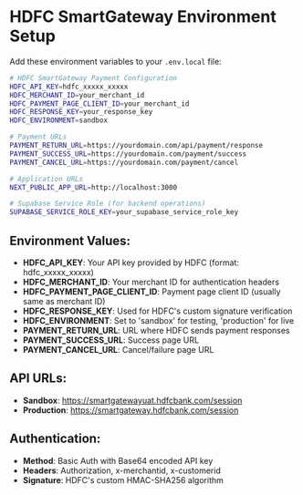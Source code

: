 # HDFC SmartGateway Environment Setup

Add these environment variables to your `.env.local` file:

```bash
# HDFC SmartGateway Payment Configuration
HDFC_API_KEY=hdfc_xxxxx_xxxxx
HDFC_MERCHANT_ID=your_merchant_id
HDFC_PAYMENT_PAGE_CLIENT_ID=your_merchant_id
HDFC_RESPONSE_KEY=your_response_key
HDFC_ENVIRONMENT=sandbox

# Payment URLs
PAYMENT_RETURN_URL=https://yourdomain.com/api/payment/response
PAYMENT_SUCCESS_URL=https://yourdomain.com/payment/success
PAYMENT_CANCEL_URL=https://yourdomain.com/payment/cancel

# Application URLs
NEXT_PUBLIC_APP_URL=http://localhost:3000

# Supabase Service Role (for backend operations)
SUPABASE_SERVICE_ROLE_KEY=your_supabase_service_role_key
```

## Environment Values:

- **HDFC_API_KEY**: Your API key provided by HDFC (format: hdfc_xxxxx_xxxxx)
- **HDFC_MERCHANT_ID**: Your merchant ID for authentication headers
- **HDFC_PAYMENT_PAGE_CLIENT_ID**: Payment page client ID (usually same as merchant ID)
- **HDFC_RESPONSE_KEY**: Used for HDFC's custom signature verification
- **HDFC_ENVIRONMENT**: Set to 'sandbox' for testing, 'production' for live
- **PAYMENT_RETURN_URL**: URL where HDFC sends payment responses
- **PAYMENT_SUCCESS_URL**: Success page URL
- **PAYMENT_CANCEL_URL**: Cancel/failure page URL

## API URLs:
- **Sandbox**: https://smartgatewayuat.hdfcbank.com/session
- **Production**: https://smartgateway.hdfcbank.com/session

## Authentication:
- **Method**: Basic Auth with Base64 encoded API key
- **Headers**: Authorization, x-merchantid, x-customerid
- **Signature**: HDFC's custom HMAC-SHA256 algorithm 